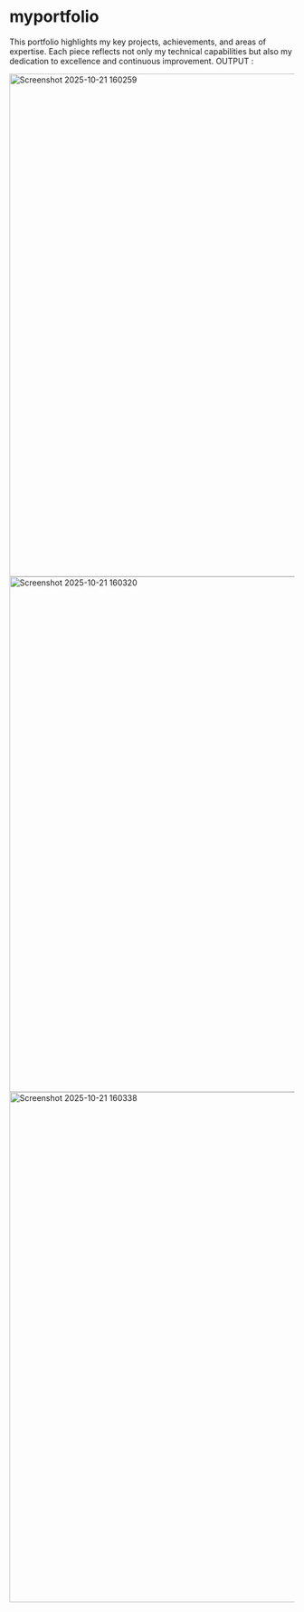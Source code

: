 # myportfolio
This portfolio highlights my key projects, achievements, and areas of expertise. Each piece reflects not only my technical capabilities but also my dedication to excellence and continuous improvement.
OUTPUT : 

<img width="1650" height="888" alt="Screenshot 2025-10-21 160259" src="https://github.com/user-attachments/assets/a94ca67e-125f-4241-aa67-3d4d89a08bef" />
<img width="1600" height="910" alt="Screenshot 2025-10-21 160320" src="https://github.com/user-attachments/assets/1d5ccb70-e637-40b6-ac13-1afd0f61de64" />
<img width="1817" height="901" alt="Screenshot 2025-10-21 160338" src="https://github.com/user-attachments/assets/b0dd17cb-229b-4192-9868-1e759b5db37e" />
